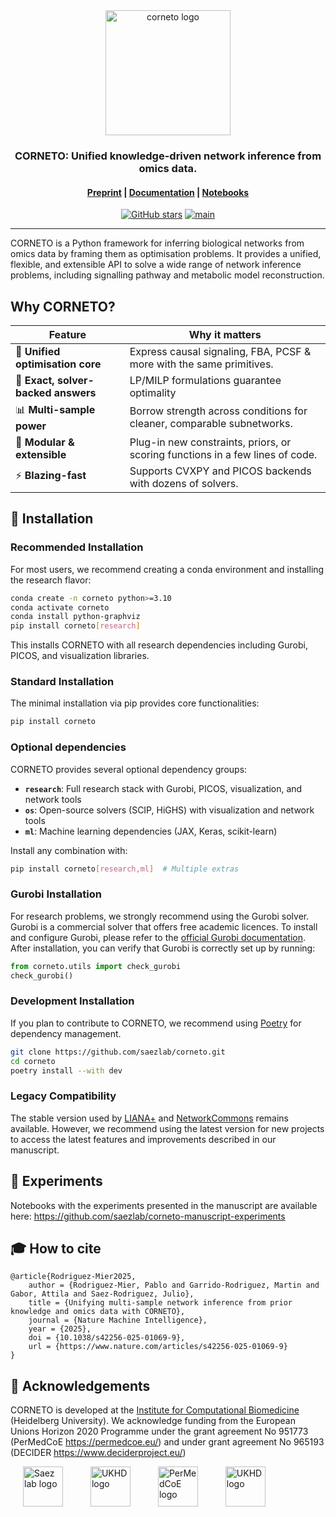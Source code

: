 <div align="center">
<img alt="corneto logo" src="https://raw.githubusercontent.com/saezlab/corneto-data/refs/heads/main/assets/logo/corneto-logo-512px.png" height="200"/>
<br>
<h3>CORNETO: Unified knowledge-driven network inference from omics data.</h3>


<h4>

[Preprint](https://www.nature.com/articles/s42256-025-01069-9) | [Documentation](https://saezlab.github.io/corneto/stable) | [Notebooks](https://saezlab.github.io/corneto/stable/tutorials/index.html)

</h4>

<!-- badges: start -->
[![GitHub stars](https://img.shields.io/github/stars/saezlab/corneto)](https://github.com/saezlab/corneto/stargazers)
[![main](https://github.com/saezlab/corneto/actions/workflows/unit-tests.yml/badge.svg)](https://github.com/saezlab/corneto/actions)
<!-- badges: end -->

</div>


---

CORNETO is a Python framework for inferring biological networks from omics data by framing them as optimisation problems. It provides a unified, flexible, and extensible API to solve a wide range of network inference problems, including signalling pathway and metabolic model reconstruction.

## Why CORNETO?

| Feature | Why it matters |
|---|---|
| 🧩 **Unified optimisation core** | Express causal signaling, FBA, PCSF & more with the same primitives. |
| 🎯 **Exact, solver-backed answers** | LP/MILP formulations guarantee optimality |
| 📊 **Multi-sample power** | Borrow strength across conditions for cleaner, comparable subnetworks. |
| 🔧 **Modular & extensible** | Plug-in new constraints, priors, or scoring functions in a few lines of code. |
| ⚡ **Blazing-fast** | Supports CVXPY and PICOS backends with dozens of solvers. |



## 🚀 Installation

### Recommended Installation

For most users, we recommend creating a conda environment and installing the research flavor:

```bash
conda create -n corneto python>=3.10
conda activate corneto
conda install python-graphviz
pip install corneto[research]
```

This installs CORNETO with all research dependencies including Gurobi, PICOS, and visualization libraries.

### Standard Installation

The minimal installation via pip provides core functionalities:

```bash
pip install corneto
```

### Optional dependencies

CORNETO provides several optional dependency groups:

- **`research`**: Full research stack with Gurobi, PICOS, visualization, and network tools
- **`os`**: Open-source solvers (SCIP, HiGHS) with visualization and network tools
- **`ml`**: Machine learning dependencies (JAX, Keras, scikit-learn)

Install any combination with:
```bash
pip install corneto[research,ml]  # Multiple extras
```

### Gurobi Installation

For research problems, we strongly recommend using the Gurobi solver. Gurobi is a commercial solver that offers free academic licences. To install and configure Gurobi, please refer to the [official Gurobi documentation](https://www.gurobi.com/documentation/). After installation, you can verify that Gurobi is correctly set up by running:

```python
from corneto.utils import check_gurobi
check_gurobi()
```

### Development Installation

If you plan to contribute to CORNETO, we recommend using [Poetry](https://python-poetry.org) for dependency management.

```bash
git clone https://github.com/saezlab/corneto.git
cd corneto
poetry install --with dev
```

### Legacy Compatibility

The stable version used by [LIANA+](https://liana-py.readthedocs.io/) and [NetworkCommons](https://networkcommons.readthedocs.io/) remains available. However, we recommend using the latest version for new projects to access the latest features and improvements described in our manuscript.

## 🧪 Experiments

Notebooks with the experiments presented in the manuscript are available here: https://github.com/saezlab/corneto-manuscript-experiments

## 🎓 How to cite

```
@article{Rodriguez-Mier2025,
	author = {Rodriguez-Mier, Pablo and Garrido-Rodriguez, Martin and Gabor, Attila and Saez-Rodriguez, Julio},
	title = {Unifying multi-sample network inference from prior knowledge and omics data with CORNETO},
	journal = {Nature Machine Intelligence},
	year = {2025},
	doi = {10.1038/s42256-025-01069-9},
	url = {https://www.nature.com/articles/s42256-025-01069-9}
}
```

## 🙏 Acknowledgements

CORNETO is developed at the [Institute for Computational Biomedicine](https://saezlab.org) (Heidelberg University). We acknowledge funding from the European Unions Horizon 2020 Programme under the grant agreement No 951773 (PerMedCoE https://permedcoe.eu/) and under grant agreement No 965193 (DECIDER https://www.deciderproject.eu/)

<div align="left">
  <img src="https://raw.githubusercontent.com/saezlab/.github/main/profile/logos/saezlab.png" alt="Saez lab logo" height="64px" style="margin: 0 20px;">
  <img src="https://yt3.googleusercontent.com/ytc/AIf8zZSHTQJs12aUZjHsVBpfFiRyrK6rbPwb-7VIxZQk=s176-c-k-c0x00ffffff-no-rj" alt="UKHD logo" height="64px" style="margin: 0 20px;">
  <img src="https://lcsb-biocore.github.io/COBREXA.jl/stable/assets/permedcoe.svg" alt="PerMedCoE logo" height="64px" style="margin: 0 20px;">
  <img src="https://raw.githubusercontent.com/saezlab/corneto/refs/heads/main/docs/_static/decider-eu-logo.png" alt="UKHD logo" height="64px" style="margin: 0 20px;">
</div>

